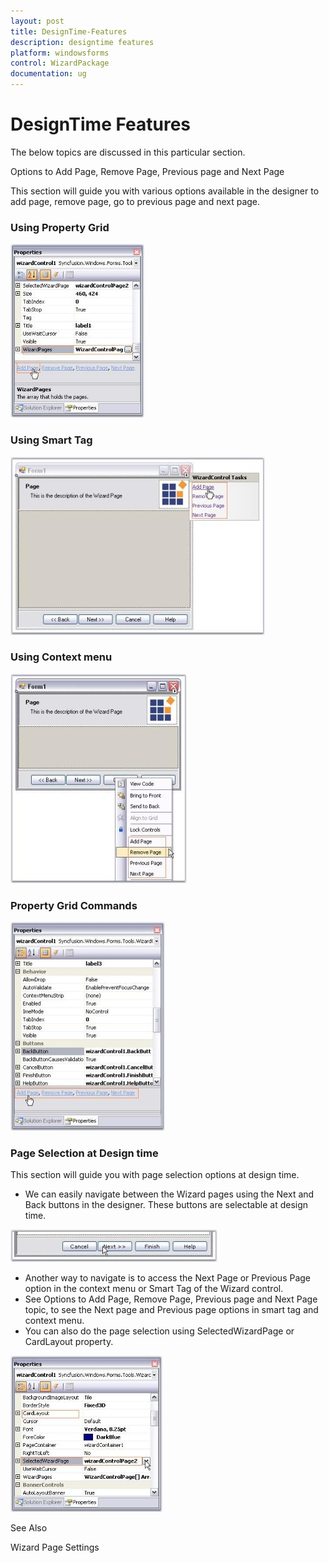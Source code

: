 ```yaml
---
layout: post
title: DesignTime-Features
description: designtime features
platform: windowsforms
control: WizardPackage 
documentation: ug
---
```


# DesignTime Features

The below topics are discussed in this particular section.

Options to Add Page, Remove Page, Previous page and Next Page

This section will guide you with various options available in the designer to add page, remove page, go to previous page and next page.

### Using Property Grid

![](Wizard-Package_images/Wizard-Package_img29.jpeg)



### Using Smart Tag

![](Wizard-Package_images/Wizard-Package_img30.jpeg)



### Using Context menu

![](Wizard-Package_images/Wizard-Package_img31.jpeg)



### Property Grid Commands

![](Wizard-Package_images/Wizard-Package_img32.jpeg)



### Page Selection at Design time

This section will guide you with page selection options at design time.

* We can easily navigate between the Wizard pages using the Next and Back buttons in the designer. These buttons are selectable at design time. 

![](Wizard-Package_images/Wizard-Package_img33.jpeg)



* Another way to navigate is to access the Next Page or Previous Page option in the context menu or Smart Tag of the Wizard control.
* See Options to Add Page, Remove Page, Previous page and Next Page topic, to see the Next page and Previous page options in smart tag and context menu.
* You can also do the page selection using SelectedWizardPage or CardLayout property.

![](Wizard-Package_images/Wizard-Package_img34.jpeg)



See Also

Wizard Page Settings

